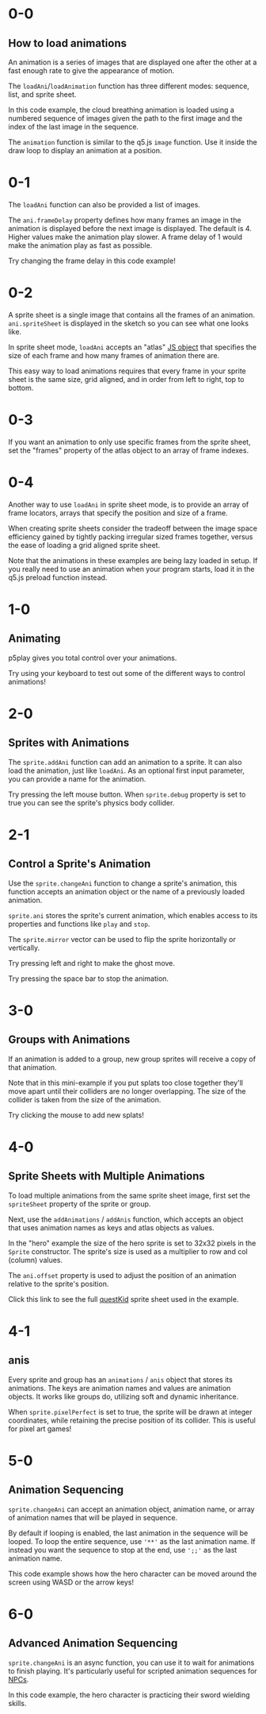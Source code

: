 # 0-0

## How to load animations

An animation is a series of images that are displayed one after the other at a fast enough rate to give the appearance of motion.

The `loadAni`/`loadAnimation` function has three different modes: sequence, list, and sprite sheet.

In this code example, the cloud breathing animation is loaded using a numbered sequence of images given the path to the first image and the index of the last image in the sequence.

The `animation` function is similar to the q5.js `image` function. Use it inside the draw loop to display an animation at a position.

# 0-1

The `loadAni` function can also be provided a list of images.

The `ani.frameDelay` property defines how many frames an image in the animation is displayed before the next image is displayed. The default is 4. Higher values make the animation play slower. A frame delay of 1 would make the animation play as fast as possible.

Try changing the frame delay in this code example!

# 0-2

A sprite sheet is a single image that contains all the frames of an animation. `ani.spriteSheet` is displayed in the sketch so you can see what one looks like.

In sprite sheet mode, `loadAni` accepts an "atlas" [JS object](https://p5js.org/reference/p5/Object) that specifies the size of each frame and how many frames of animation there are.

This easy way to load animations requires that every frame in your sprite sheet is the same size, grid aligned, and in order from left to right, top to bottom.

# 0-3

If you want an animation to only use specific frames from the sprite sheet, set the "frames" property of the atlas object to an array of frame indexes.

# 0-4

Another way to use `loadAni` in sprite sheet mode, is to provide an array of frame locators, arrays that specify the position and size of a frame.

When creating sprite sheets consider the tradeoff between the image space efficiency gained by tightly packing irregular sized frames together, versus the ease of loading a grid aligned sprite sheet.

Note that the animations in these examples are being lazy loaded in setup. If you really need to use an animation when your program starts, load it in the q5.js preload function instead.

# 1-0

## Animating

p5play gives you total control over your animations.

Try using your keyboard to test out some of the different ways to control animations!

# 2-0

## Sprites with Animations

The `sprite.addAni` function can add an animation to a sprite. It can also load the animation, just like `loadAni`. As an optional first input parameter, you can provide a name for the animation.

Try pressing the left mouse button. When
`sprite.debug` property is set to true you can
see the sprite's physics body collider.

# 2-1

## Control a Sprite's Animation

Use the `sprite.changeAni` function to change a sprite's animation, this function accepts an animation object or the name of a previously loaded animation.

`sprite.ani` stores the sprite's current animation, which enables access to its properties and functions like `play` and `stop`.

The `sprite.mirror` vector can be used to flip the sprite
horizontally or vertically.

Try pressing left and right to make the ghost move.

Try pressing the space bar to stop the animation.

# 3-0

## Groups with Animations

If an animation is added to a group, new group sprites will receive a copy of that animation.

Note that in this mini-example if you put splats too close together they'll move apart until their colliders are no longer overlapping. The size of the collider is taken from the size of the animation.

Try clicking the mouse to add new splats!

# 4-0

## Sprite Sheets with Multiple Animations

To load multiple animations from the same sprite sheet image, first set the `spriteSheet` property of the sprite or group.

Next, use the `addAnimations` / `addAnis` function, which accepts an object that uses animation names as keys and atlas objects as values.

In the "hero" example the size of the hero sprite is set to 32x32 pixels in the `Sprite` constructor. The sprite's size is used as a multiplier to row and col (column) values.

The `ani.offset` property is used to adjust the position of an animation relative to the sprite's position.

Click this link to see the full [questKid](/learn/assets/questKid.webp) sprite sheet used in the example.

# 4-1

## anis

Every sprite and group has an `animations` / `anis` object that stores its animations. The keys are animation names and values are animation objects. It works like groups do, utilizing soft and dynamic inheritance.

When `sprite.pixelPerfect` is set to true, the sprite will be drawn at integer coordinates, while retaining the precise position of its collider. This is useful for pixel art games!

# 5-0

## Animation Sequencing

`sprite.changeAni` can accept an animation object, animation name, or array of animation names that will be played in sequence.

By default if looping is enabled, the last animation in the sequence will be looped. To loop the entire sequence, use `'**'` as the last animation name. If instead you want the sequence to stop at the end, use `';;'` as the last animation name.

This code example shows how the hero character can be moved around the screen using WASD or the arrow keys!

# 6-0

## Advanced Animation Sequencing

`sprite.changeAni` is an async function, you can use it to wait for animations to finish playing. It's particularly useful for scripted animation sequences for [NPCs](https://en.wikipedia.org/wiki/Non-player_character).

In this code example, the hero character is practicing their sword wielding skills.
